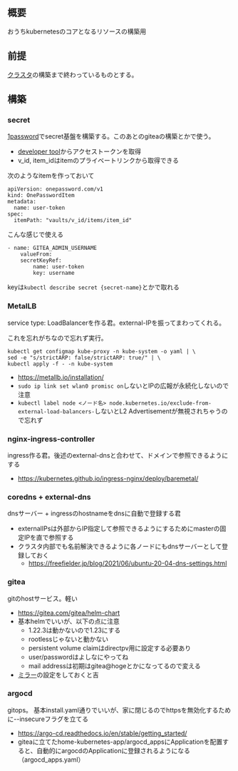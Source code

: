 ## 概要
おうちkubernetesのコアとなるリソースの構築用

## 前提
[クラスタ](https://kubernetes.io/ja/docs/setup/production-environment/tools/kubeadm/install-kubeadm/)の構築まで終わっているものとする。

## 構築
### secret
[1password](https://developer.1password.com/docs/k8s/k8s-operator/)でsecret基盤を構築する。このあとのgiteaの構築とかで使う。

* [developer tool](https://my.1password.com/developer-tools/active)からアクセストークンを取得
* v_id, item_idはitemのプライベートリンクから取得できる

次のようなitemを作っておいて

```
apiVersion: onepassword.com/v1
kind: OnePasswordItem
metadata:
  name: user-token
spec:
  itemPath: "vaults/v_id/items/item_id" 
```

こんな感じで使える
```
- name: GITEA_ADMIN_USERNAME
    valueFrom:
    secretKeyRef:
        name: user-token
        key: username
```

keyは`kubectl describe secret {secret-name}`とかで取れる


### MetalLB
service type: LoadBalancerを作る君。external-IPを振ってまわってくれる。

これを忘れがちなので忘れず実行。
```
kubectl get configmap kube-proxy -n kube-system -o yaml | \
sed -e "s/strictARP: false/strictARP: true/" | \
kubectl apply -f - -n kube-system
```

* https://metallb.io/installation/
* `sudo ip link set wlan0 promisc on`しないとIPの広報が永続化しないので注意
* `kubectl label node <ノード名> node.kubernetes.io/exclude-from-external-load-balancers-`しないとL2 Advertisementが無視されちゃうので忘れず

### nginx-ingress-controller
ingress作る君。後述のexternal-dnsと合わせて、ドメインで参照できるようにする

* https://kubernetes.github.io/ingress-nginx/deploy/baremetal/

### coredns + external-dns
dnsサーバー + ingressのhostnameをdnsに自動で登録する君

* externalIPsは外部からIP指定して参照できるようにするためにmasterの固定IPを直で参照する
* クラスタ内部でも名前解決できるように各ノードにもdnsサーバーとして登録しておく
    * https://freefielder.jp/blog/2021/06/ubuntu-20-04-dns-settings.html


### gitea
gitのhostサービス。軽い

* https://gitea.com/gitea/helm-chart
* 基本helmでいいが、以下の点に注意
    * 1.22.3は動かないので1.23にする
    * rootlessじゃないと動かない
    * persistent volume claimはdirectpv用に設定する必要あり
    * user/passwordはよしなにやってね
    * mail addressは初期はgitea@hogeとかになってるので変える
* [ミラー](https://docs.gitea.com/usage/repo-mirror)の設定をしておくと吉
 
### argocd
gitops。
基本install.yaml通りでいいが、家に閉じるのでhttpsを無効化するために--insecureフラグを立てる

* https://argo-cd.readthedocs.io/en/stable/getting_started/
* giteaに立てたhome-kubernetes-app/argocd_appsにApplicationを配置すると、自動的にargocdのApplicationに登録されるようになる（argocd_apps.yaml）
